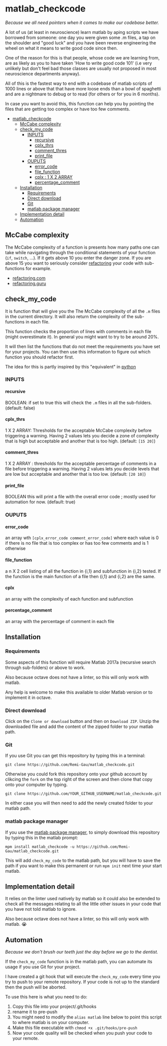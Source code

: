 # matlab_checkcode

_Because we all need pointers when it comes to make our codebase better._

A lot of us (at least in neuroscience) learn matlab by aping scripts we have borrowed from someone:
one day you were given some .m files, a tap on the shoulder and "good luck" and you have been reverse
engineering the wheel on what it means to write good code since then.

One of the reason for this is that people, whose code we are learning from, are as likely as you to have taken
'How to write good code 101' (i.e very unlikely but don't feel bad those classes are usually not
proposed in most neuroscience departments anyway).

All of this is the fastest way to end with a codebase of matlab scripts of 1000 lines or above that
that have more loose ends than a bowl of spaghetti and are a nightmare to debug or to read
(for others or for you in 6 months).

In case you want to avoid this, this function can help you by pointing the files that are getting
too complex or have too few comments.

<!-- TOC -->

- [matlab_checkcode](#matlab_checkcode)
  - [McCabe complexity](#mccabe-complexity)
  - [check_my_code](#check_my_code)
    - [INPUTS](#inputs)
      - [recursive](#recursive)
      - [cplx_thrs](#cplx_thrs)
      - [comment_thres](#comment_thres)
      - [print_file](#print_file)
    - [OUPUTS](#ouputs)
      - [error_code](#error_code)
      - [file_function](#file_function)
      - [cplx : 1 X 2 ARRAY](#cplx--1-x-2-array)
      - [percentage_comment](#percentage_comment)
  - [Installation](#installation)
    - [Requirements](#requirements)
    - [Direct download](#direct-download)
    - [Git](#git)
    - [matlab package manager](#matlab-package-manager)
  - [Implementation detail](#implementation-detail)
  - [Automation](#automation)

<!-- /TOC -->

## McCabe complexity

The McCabe complexity of a function is presents how many paths one can take while navigating through
the conditional statements of your function (`if`, `switch`, ...). If it gets above 10 you enter the
danger zone. If you are above 15 you want to seriously consider
[refactoring](https://en.wikipedia.org/wiki/Code_refactoring) your code with sub-functions for example.

-   [refactoring.com](https://refactoring.com/)
-   [refactoring.guru](https://refactoring.guru/refactoring)

## check_my_code

It is function that will give you the The McCabe complexity of all the `.m` files in the current directory.
It will also return the complexity of the sub-functions in each file.

This function checks the proportion of lines with comments in each file (might overestimate it).
In general you might want to try to be around 20%.

It will then list the functions that do not meet the requirements you have set for your projects.
You can then use this information to figure out which function you should refactor first.

The idea for this is partly inspired by this "equivalent" in [python](https://github.com/PyCQA/mccabe)

### INPUTS

#### recursive

BOOLEAN: if set to true this will check the `.m` files in all the sub-folders. (default: false)

#### cplx_thrs

1 X 2 ARRAY: Thresholds for the acceptable McCabe complexity before triggering a warning.
Having 2 values lets you decide a zone of complexity that is high but acceptable and another that is
too high. (default: `[15 20]`)

#### comment_thres

1 X 2 ARRAY : thresholds for the acceptable percentage of comments in a file
    before triggering a warning.
    Having 2 values lets you decide levels that are low but acceptable and another that is
    too low. (default: `[20 10]`)

#### print_file

BOOLEAN this will print a file with the overall error code ; mostly used for automation
    for now. (default: true)

### OUPUTS

#### error_code
an array wth `[cplx_error_code comment_error_code]` where each value is 0 if there is no file that
is too complex or has too few comments and is 1 otherwise

#### file_function
a n X 2 cell listing of all the function in {i,1} and subfunction in {i,2} tested. If the function is
the main function of a file then {i,1} and {i,2} are the same.

#### cplx
an array with the complexity of each function and subfunction

#### percentage_comment
an array with the percentage of comment in each file

## Installation

### Requirements

Some aspects of this function will require Matlab 2017a (recursive search through sub-folders) or above to work.

Also because octave does not have a linter, so this will only work with matlab.

Any help is welcome to make this available to older Matlab version or to implement it in octave.

### Direct download

Click on the `Clone or download` button and then on `Download ZIP`. Unzip the downloaded file and add the content of the zipped folder to your matlab path.

### Git

If you use Git you can get this repository by typing this in a terminal:

```
git clone https://github.com/Remi-Gau/matlab_checkcode.git

```

Otherwise you could fork this repository onto your github account by clikcing the `fork` on the top right of the screen and then clone that copy onto your computer by typing.

```
git clone https://github.com/YOUR_GITHUB_USERNAME/matlab_checkcode.git

```

In either case you will then need to add the newly created folder to your matlab path.

### matlab package manager

If you use the [matlab package manager](https://github.com/mobeets/mpm), to simply download
this repository by typing this in the matlab prompt:

```
mpm install matlab_checkcode -u https://github.com/Remi-Gau/matlab_checkcode.git
```

This will add `check_my_code` to the matlab path, but you will have to save the path if you want to
make this permanent or run `mpm init` next time your start matlab.

## Implementation detail

It relies on the linter used natively by matlab so it could also be extended to check all the messages relating to
all the little other issues in your code that you have not told matlab to ignore.

Also because octave does not have a linter, so this will only work with matlab. 😭

## Automation

_Because we don't brush our teeth just the day before we go to the dentist._

If the `check_my_code` function is in the matlab path, you can automate its usage if you use Git for your project.

I have created a git hook that will execute the `check_my_code` every time you try to push to your
remote repository. If your code is not up to the standard then the push will be aborted.

To use this here is what you need to do:
1. Copy this file into your project/.git/hooks
2. rename it to pre-push
3. You might need to modify the `alias matlab` line below to point this script to where matlab is
    on your computer.
4. Make this file executable with `chmod +x .git/hooks/pre-push`
5. Now your code quality will be checked when you push your code to your remote.

